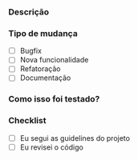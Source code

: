 ### Descrição

<!-- Descreva de forma clara e concisa o que foi feito neste pull request. -->

### Tipo de mudança

- [ ] Bugfix
- [ ] Nova funcionalidade
- [ ] Refatoração
- [ ] Documentação

### Como isso foi testado?

<!-- Descreva os testes realizados para garantir que sua mudança funciona como esperado. -->

### Checklist

- [ ] Eu segui as guidelines do projeto
- [ ] Eu revisei o código
